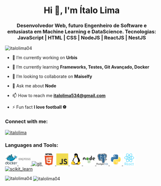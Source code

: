 <h1 align="center">Hi 👋, I'm Ítalo Lima</h1>
<h3 align="center">Desenvolvedor Web, futuro Engenheiro de Software e entusiasta em Machine Learning e DataScience. Tecnologias: JavaScript | HTML | CSS | NodeJS | ReactJS | NestJS</h3>

<p align="left"> <img src="https://komarev.com/ghpvc/?username=italolima04&label=Profile%20views&color=0e75b6&style=flat" alt="italolima04" /> </p>

- 🔭 I’m currently working on **Urbis**

- 🌱 I’m currently learning **Frameworks, Testes, Git Avançado, Docker**

- 👯 I’m looking to collaborate on **Maiselfy**

- 💬 Ask me about **Node**

- 📫 How to reach me **italolima534@gmail.com**

- ⚡ Fun fact **I love football ⚽**

<h3 align="left">Connect with me:</h3>
<p align="left">
<a href="https://linkedin.com/in/italolima" target="blank"><img align="center" src="https://cdn.jsdelivr.net/npm/simple-icons@3.0.1/icons/linkedin.svg" alt="italolima" height="30" width="40" /></a>
</p>

<h3 align="left">Languages and Tools:</h3>
<p align="left"> <a href="https://www.docker.com/" target="_blank"> <img src="https://raw.githubusercontent.com/devicons/devicon/master/icons/docker/docker-original-wordmark.svg" alt="docker" width="40" height="40"/> </a> <a href="https://expressjs.com" target="_blank"> <img src="https://raw.githubusercontent.com/devicons/devicon/master/icons/express/express-original-wordmark.svg" alt="express" width="40" height="40"/> </a> <a href="https://git-scm.com/" target="_blank"> <img src="https://www.vectorlogo.zone/logos/git-scm/git-scm-icon.svg" alt="git" width="40" height="40"/> </a> <a href="https://www.w3.org/html/" target="_blank"> <img src="https://raw.githubusercontent.com/devicons/devicon/master/icons/html5/html5-original-wordmark.svg" alt="html5" width="40" height="40"/> </a> <a href="https://developer.mozilla.org/en-US/docs/Web/JavaScript" target="_blank"> <img src="https://raw.githubusercontent.com/devicons/devicon/master/icons/javascript/javascript-original.svg" alt="javascript" width="40" height="40"/> </a> <a href="https://www.linux.org/" target="_blank"> <img src="https://raw.githubusercontent.com/devicons/devicon/master/icons/linux/linux-original.svg" alt="linux" width="40" height="40"/> </a> <a href="https://nodejs.org" target="_blank"> <img src="https://raw.githubusercontent.com/devicons/devicon/master/icons/nodejs/nodejs-original-wordmark.svg" alt="nodejs" width="40" height="40"/> </a> <a href="https://www.postgresql.org" target="_blank"> <img src="https://raw.githubusercontent.com/devicons/devicon/master/icons/postgresql/postgresql-original-wordmark.svg" alt="postgresql" width="40" height="40"/> </a> <a href="https://www.python.org" target="_blank"> <img src="https://raw.githubusercontent.com/devicons/devicon/master/icons/python/python-original.svg" alt="python" width="40" height="40"/> </a> <a href="https://reactjs.org/" target="_blank"> <img src="https://raw.githubusercontent.com/devicons/devicon/master/icons/react/react-original-wordmark.svg" alt="react" width="40" height="40"/> </a> <a href="https://scikit-learn.org/" target="_blank"> <img src="https://upload.wikimedia.org/wikipedia/commons/0/05/Scikit_learn_logo_small.svg" alt="scikit_learn" width="40" height="40"/> </a> </p>

<p><img align="left" src="https://github-readme-stats.vercel.app/api/top-langs?username=italolima04&show_icons=true&locale=en&layout=compact" alt="italolima04" /></p>

<p>&nbsp;<img align="center" src="https://github-readme-stats.vercel.app/api?username=italolima04&show_icons=true&locale=en" alt="italolima04" /></p>
